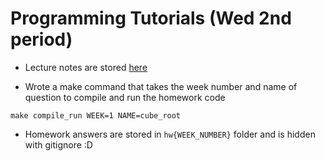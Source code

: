 # Programming Tutorials (Wed 2nd period)
- Lecture notes are stored [here](lecture_notes.md)

- Wrote a make command that takes the week number and name of question to compile and run the homework code
```
make compile_run WEEK=1 NAME=cube_root
```

- Homework answers are stored in `hw{WEEK_NUMBER}` folder and is hidden with gitignore :D
